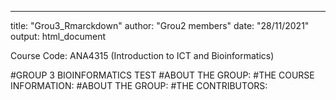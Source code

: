 ---
title: "Grou3_Rmarckdown"
author: "Grou2 members"
date: "28/11/2021"
output: html_document

Course Code: ANA4315 (Introduction to ICT and Bioinformatics)

#GROUP 3 BIOINFORMATICS TEST
#ABOUT THE GROUP:
#THE COURSE INFORMATION:
#ABOUT THE GROUP:
#THE CONTRIBUTORS: 
